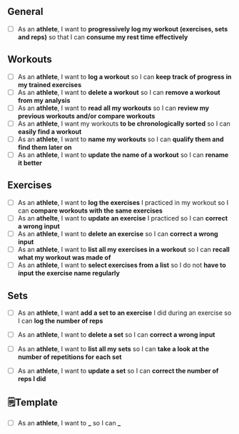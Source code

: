 ## General
- [ ] As an **athlete**, I want to **progressively log my workout (exercises, sets and reps)** so that I can **consume my rest time effectively**

## Workouts
- [ ] As an **athlete**, I want to **log a workout** so I can **keep track of progress in my trained exercises**
- [ ] As an **athlete**, I want to **delete a workout** so I can **remove a workout from my analysis**
- [ ] As an **athlete**, I want to **read all my workouts** so I can **review my previous workouts and/or compare workouts**
- [ ] As an **athlete**, I want my workouts **to be chronologically sorted** so I can **easily find a workout**
- [ ] As an **athlete**, I want to **name my workouts** so I can **qualify them and find them later on**
- [ ] As an **athlete**, I want to **update the name of a workout** so I can **rename it better**

## Exercises
- [ ] As an **athlete**, I want to **log the exercises** I practiced in my workout so I can **compare workouts with the same exercises**
- [ ] As an **athelte**, I want to **update an exercise** I practiced so I can **correct a wrong input**
- [ ] As an **athlete**, I want to **delete an exercise** so I can **correct a wrong input**
- [ ] As an **athlete**, I want to **list all my exercises in a workout** so I can **recall what my workout was made of**
- [ ] As an **athlete**, I want to **select exercises from a list** so I do not **have to input the exercise name regularly**

## Sets
- [ ] As an **athlete**, I want **add a set to an exercise** I did during an exercise so I can **log the number of reps**
- [ ] As an **athlete**, I want to **delete a set** so I can **correct a wrong input**
- [ ] As an **athlete**, I want to **list all my sets** so I can **take a look at the number of repetitions for each set**
- [ ] As an **athlete**, I want to **update a set** so I can **correct the number of reps I did**




## 🗒️Template
- [ ] As an **athlete**, I want to **_** so I can **_**

